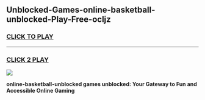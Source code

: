 
## Unblocked-Games-online-basketball-unblocked-Play-Free-ocljz
<h3>
<a href="https://premium76.site?title=online-basketball-unblocked&ref=19M">CLICK TO PLAY</a></h3>
<hr>

<h3>
<a href="https://premium76.site?title=online-basketball-unblocked&ref=19M">CLICK 2 PLAY</a>
  
</h3>

<a href="https://premium76.site?title=online-basketball-unblocked&ref=19M"><img src="https://clearcache.store/games.png"></a>


**online-basketball-unblocked games unblocked: Your Gateway to Fun and Accessible Online Gaming**
